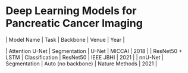 # Deep Learning Models for Pancreatic Cancer Imaging

| Model Name | Task | Backbone | Venue | Year |

| Attention U-Net | Segmentation | U-Net | MICCAI | 2018 |
| ResNet50 + LSTM | Classification | ResNet50 | IEEE JBHI | 2021 |
| nnU-Net | Segmentation | Auto (no backbone) | Nature Methods | 2021 |


